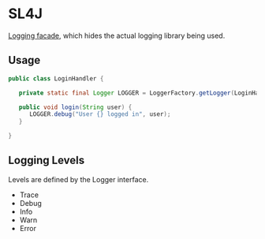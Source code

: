 # SL4J

[Logging facade](https://www.slf4j.org/), which hides the actual logging library being used.

## Usage

```java
public class LoginHandler {

   private static final Logger LOGGER = LoggerFactory.getLogger(LoginHandler.class);

   public void login(String user) {
      LOGGER.debug("User {} logged in", user);
   }

}
```

## Logging Levels

Levels are defined by the Logger interface.

* Trace
* Debug
* Info
* Warn
* Error

